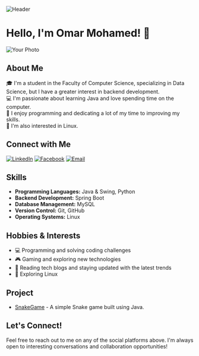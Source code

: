 ![Header](https://gist.github.com/patevs/b007a0e98fb216438d4cbf559fac4166/raw/1f78963b00f40e00a2d08e4a4bc3b17998d1d22b/header-image.png)

# Hello, I'm Omar Mohamed! 👋

![Your Photo](https://drive.google.com/file/d/1CjI5PuxD1LKJNiFwJqI-nkHwUsKkAC-Y/view?usp=drive_link)

## About Me
🎓 I'm a student in the Faculty of Computer Science, specializing in Data Science, but I have a greater interest in backend development.  
💻 I'm passionate about learning Java and love spending time on the computer.  
🚀 I enjoy programming and dedicating a lot of my time to improving my skills.  
🐧 I'm also interested in Linux.

## Connect with Me
[![LinkedIn](https://img.shields.io/badge/LinkedIn-%230077B5.svg?style=for-the-badge&logo=linkedin&logoColor=white)](https://www.linkedin.com/in/omariooo)
[![Facebook](https://img.shields.io/badge/Facebook-%231877F2.svg?style=for-the-badge&logo=facebook&logoColor=white)](https://facebook.com/yourusername)
[![Email](https://img.shields.io/badge/Email-D14836?style=for-the-badge&logo=gmail&logoColor=white)](mailto:om1963448@gmail.com)

## Skills
- **Programming Languages:** Java & Swing, Python
- **Backend Development:** Spring Boot
- **Database Management:** MySQL
- **Version Control:** Git, GitHub
- **Operating Systems:** Linux

## Hobbies & Interests
- 💻 Programming and solving coding challenges
- 🎮 Gaming and exploring new technologies
- 📖 Reading tech blogs and staying updated with the latest trends
- 🐧 Exploring Linux

## Project
- [SnakeGame](https://github.com/Omarioooo/SnakeGame) - A simple Snake game built using Java.

## Let's Connect!
Feel free to reach out to me on any of the social platforms above. I'm always open to interesting conversations and collaboration opportunities!
